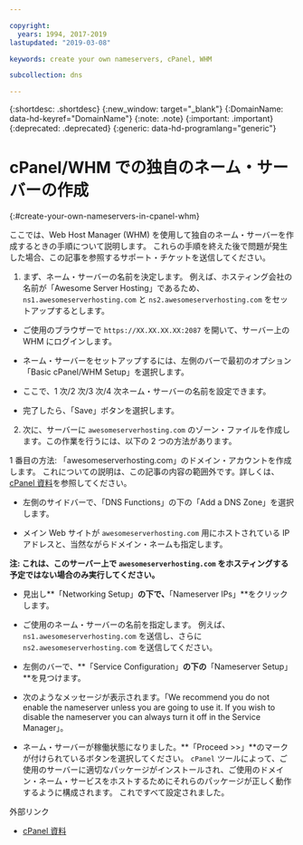 ```yaml
---

copyright:
  years: 1994, 2017-2019
lastupdated: "2019-03-08"

keywords: create your own nameservers, cPanel, WHM

subcollection: dns

---
```



{:shortdesc: .shortdesc}
{:new_window: target="_blank"}
{:DomainName: data-hd-keyref="DomainName"}
{:note: .note}
{:important: .important}
{:deprecated: .deprecated}
{:generic: data-hd-programlang="generic"}

# cPanel/WHM での独自のネーム・サーバーの作成
{:#create-your-own-nameservers-in-cpanel-whm}

ここでは、Web Host Manager (WHM) を使用して独自のネーム・サーバーを作成するときの手順について説明します。 これらの手順を終えた後で問題が発生した場合、この記事を参照するサポート・チケットを送信してください。

1. まず、ネーム・サーバーの名前を決定します。 例えば、ホスティング会社の名前が「Awesome Server Hosting」であるため、`ns1.awesomeserverhosting.com` と `ns2.awesomeserverhosting.com` をセットアップするとします。

* ご使用のブラウザーで `https://XX.XX.XX.XX:2087` を開いて、サーバー上の WHM にログインします。

* ネーム・サーバーをセットアップするには、左側のバーで最初のオプション「Basic cPanel/WHM Setup」を選択します。 

 * ここで、1 次/2 次/3 次/4 次ネーム・サーバーの名前を設定できます。

 * 完了したら、「Save」ボタンを選択します。

2. 次に、サーバーに `awesomeserverhosting.com` のゾーン・ファイルを作成します。この作業を行うには、以下の 2 つの方法があります。

1 番目の方法: 「awesomeserverhosting.com」のドメイン・アカウントを作成します。 これについての説明は、この記事の内容の範囲外です。詳しくは、[cPanel 資料](http://www.cpanel.net/support/docs/11//whm/account_functions_creatnewacct.html)を参照してください。 

   * 左側のサイドバーで、「DNS Functions」の下の「Add a DNS Zone」を選択します。

   * メイン Web サイトが `awesomeserverhosting.com` 用にホストされている IP アドレスと、当然ながらドメイン・ネームも指定します。

   **注: これは、このサーバー上で `awesomeserverhosting.com` をホスティングする予定ではない場合のみ実行してください。**

   * 見出し**「Networking Setup」**の下で、**「Nameserver IPs」**をクリックします。

   * ご使用のネーム・サーバーの名前を指定します。 例えば、`ns1.awesomeserverhosting.com` を送信し、さらに `ns2.awesomeserverhosting.com` を送信してください。

   * 左側のバーで、**「Service Configuration」**の下の**「Nameserver Setup」**を見つけます。

   * 次のようなメッセージが表示されます。「We recommend you do not enable the nameserver unless you are going to use it. If you wish to disable the nameserver you can always turn it off in the Service Manager」。

   * ネーム・サーバーが稼働状態になりました。**「Proceed >>」**のマークが付けられているボタンを選択してください。 `cPanel` ツールによって、ご使用のサーバーに適切なパッケージがインストールされ、ご使用のドメイン・ネーム・サービスをホストするためにそれらのパッケージが正しく動作するように構成されます。 これですべて設定されました。

外部リンク

* [cPanel 資料](http://www.cpanel.net/support/docs/11//whm/account_functions_creatnewacct.html)
